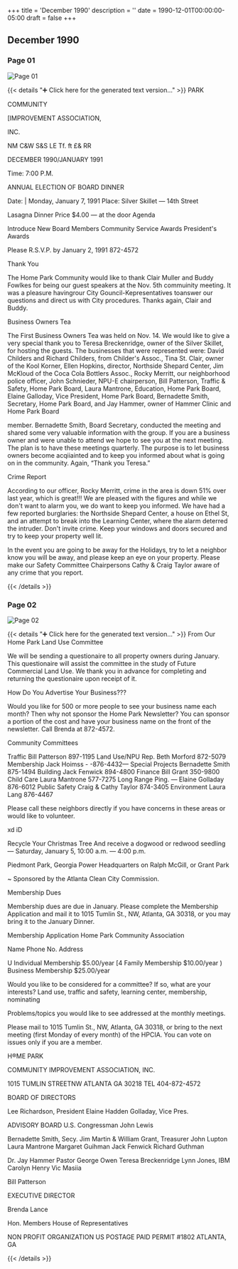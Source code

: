 +++
title = 'December 1990'
description = ''
date = 1990-12-01T00:00:00-05:00
draft = false
+++

## December 1990


### Page 01

![Page 01](/1990-12_01.jpg)

{{< details "➕ Click here for the generated text version..." >}}
PARK

COMMUNITY

[IMPROVEMENT ASSOCIATION,

INC.

NM C&W S&S LE Tf. ft £& RR

DECEMBER 1990/JANUARY 1991

Time: 7:00 P.M.

ANNUAL ELECTION OF BOARD DINNER

Date: | Monday, January 7, 1991
Place: Silver Skillet — 14th Street

Lasagna Dinner
Price $4.00 — at the door
Agenda

Introduce New Board Members
Community Service Awards
President's Awards

Please R.S.V.P. by January 2, 1991
872-4572

Thank You

The Home Park Community would like to thank Clair
Muller and Buddy Fowlkes for being our guest speakers
at the Nov. 5th commuinity meeting. It was a pleasure
havingrour City Gouncil-Kepresentatives toanswer our
questions and direct us with City procedures. Thanks
again, Clair and Buddy.

Business Owners Tea

The First Business Owners Tea was held on Nov. 14. We
would like to give a very special thank you to Teresa
Breckenridge, owner of the Silver Skillet, for hosting the
guests. The businesses that were represented were: David
Childers and Richard Childers, from Childer's Assoc.,
Tina St. Clair, owner of the Kool Korner, Ellen Hopkins,
director, Northside Shepard Center, Jim McKloud of the
Coca Cola Bottlers Assoc., Rocky Merritt, our
neighborhood police officer, John Schnieder, NPU-E
chairperson, Bill Patterson, Traffic & Safety, Home Park
Board, Laura Mantrone, Education, Home Park Board,
Elaine Galloday, Vice President, Home Park Board,
Bernadette Smith, Secretary, Home Park Board, and Jay
Hammer, owner of Hammer Clinic and Home Park Board

member. Bernadette Smith, Board Secretary, conducted
the meeting and shared some very valuable information
with the group. If you are a business owner and were
unable to attend we hope to see you at the next meeting.
The plan is to have these meetings quarterly. The purpose
is to let business owners become acqiiainted and to keep
you informed about what is going on in the community.
Again, “Thank you Teresa.”

Crime Report

According to our officer, Rocky Merritt, crime in the
area is down 51% over last year, which is great!!! We are
pleased with the figures and while we don't want to
alarm you, we do want to keep you informed. We have
had a few reported burglaries: the Northside Shepard
Center, a house on Ethel St, and an attempt to break into
the Learning Center, where the alarm deterred the
intruder. Don't invite crime. Keep your windows and
doors secured and try to keep your property well lit.

In the event you are going to be away for the Holidays,
try to let a neighbor know you will be away, and please
keep an eye on your property. Please make our Safety
Committee Chairpersons Cathy & Craig Taylor aware of
any crime that you report.


{{< /details >}}




### Page 02

![Page 02](/1990-12_02.jpg)

{{< details "➕ Click here for the generated text version..." >}}
From Our Home Park Land Use Committee

We will be sending a questionaire to all property owners
during January. This questionaire will assist the committee
in the study of Future Commercial Land Use. We thank
you in advance for completing and returning the
questionaire upon receipt of it.

How Do You Advertise Your Business???

Would you like for 500 or more people to see your
business name each month? Then why not sponsor the
Home Park Newsletter? You can sponsor a portion of the
cost and have your business name on the front of the
newsletter. Call Brenda at 872-4572.

Community Committees

Traffic Bill Patterson 897-1195
Land Use/NPU Rep. Beth Morford 872-5079
Membership Jack Hoimss - -876-4432—
Special Projects Bernadette Smith 875-1494
Building Jack Fenwick 894-4800
Finance Bill Grant 350-9800
Child Care Laura Mantrone 577-7275
Long Range Ping. — Elaine Golladay 876-6012
Public Safety Craig & Cathy Taylor 874-3405
Environment Laura Lang 876-4467

Please call these neighbors directly if you have concerns in
these areas or would like to volunteer.

xd
iD

Recycle Your Christmas Tree
And receive a dogwood or redwood seedling —
Saturday, January 5, 10:00 a.m. — 4:00 p.m.

Piedmont Park, Georgia Power Headquarters on
Ralph McGill, or Grant Park

~ Sponsored by the Atlanta Clean City Commission.

Membership Dues

Membership dues are due in January. Please
complete the Membership Application and mail it to
1015 Tumlin St., NW, Atlanta, GA 30318, or you may
bring it to the January Dinner.

Membership Application
Home Park Community Association

Name Phone No.
Address

U Individual Membership $5.00/year
[4 Family Membership $10.00/year
) Business Membership $25.00/year

Would you like to be considered for a committee? If
so, what are your interests? Land use, traffic and
safety, learning center, membership, nominating

Problems/topics you would like to see addressed at
the monthly meetings.

Please mail to 1015 Tumlin St., NW, Atlanta, GA
30318, or bring to the next meeting (first Monday of
every month) of the HPCIA. You can vote on issues
only if you are a member.

H®ME PARK

COMMUNITY IMPROVEMENT ASSOCIATION, INC.

1015 TUMLIN STREETNW ATLANTA GA 30218 TEL 404-872-4572

BOARD OF DIRECTORS

Lee Richardson, President
Elaine Hadden Golladay, Vice Pres.

ADVISORY BOARD
U.S. Congressman John Lewis

Bernadette Smith, Secy. Jim Martin &
William Grant, Treasurer John Lupton
Laura Mantrone Margaret Guihman
Jack Fenwick Richard Guthman

Dr. Jay Hammer Pastor George Owen
Teresa Breckenridge Lynn Jones, IBM
Carolyn Henry Vic Masiia

Bill Patterson

EXECUTIVE DIRECTOR

Brenda Lance

Hon. Members House of Representatives

NON PROFIT
ORGANIZATION
US POSTAGE
PAID
PERMIT #1802
ATLANTA, GA


{{< /details >}}


